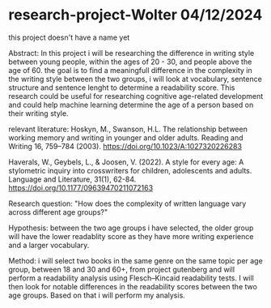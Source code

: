 # research-project-Wolter 04/12/2024
this project doesn't have a name yet

Abstract: In this project i will be researching the difference in writing style between young people, within the ages of 20 - 30, and people above the age of 60. the goal is to find a meaningfull difference in the complexity in the writing style between the two groups, i will look at vocabulary, sentence structure and sentence lenght to determine a readability score. This research could be useful for researching cognitive age-related development and could help machine learning determine the age of a person based on their writing style.

relevant literature: 
Hoskyn, M., Swanson, H.L. The relationship between working memory and writing in younger and older adults. Reading and Writing 16, 759–784 (2003). https://doi.org/10.1023/A:1027320226283

Haverals, W., Geybels, L., & Joosen, V. (2022). A style for every age: A stylometric inquiry into crosswriters for children, adolescents and adults. Language and Literature, 31(1), 62-84. https://doi.org/10.1177/09639470211072163

Research question: "How does the complexity of written language vary across different age groups?"

Hypothesis: between the two age groups i have selected, the older group will have the lower readablity score as they have more writing experience and a larger vocabulary.

Method: i will select two books in the same genre on the same topic per age group, between 18 and 30 and 60+, from project gutenberg and will perform a readability analysis using Flesch–Kincaid readability tests. I will then look for notable differences in the readability scores between the two age groups. Based on that i will perform my analysis.
